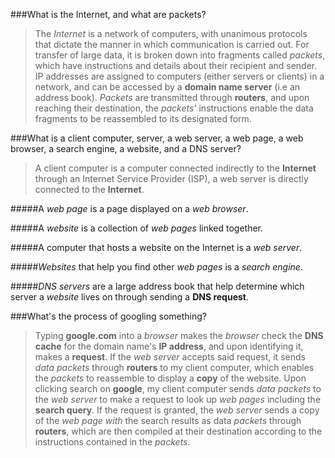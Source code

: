 ###What is the Internet, and what are packets?
>The _Internet_ is a network of computers,  with unanimous protocols that dictate the manner in which communication is carried out. For transfer of large data, it is broken down into fragments called _packets_, which have instructions and details about their recipient and sender. IP addresses are assigned to computers (either servers or clients) in a network, and can be accessed by a **domain name server** (i.e an address book). _Packets_ are transmitted through **routers**, and upon reaching their destination, the _packets'_ instructions enable the data fragments to be reassembled to its designated form.

###What is a client computer, server, a web server, a web page, a web browser, a search engine, a website, and a DNS server?

>A client computer is a computer connected indirectly to the **Internet** through an Internet Service Provider (ISP), a web server is directly connected to the **Internet**.

#####A _web page_ is a page displayed on a _web browser_.

#####A _website_ is a collection of _web pages_ linked together.

#####A computer that hosts a website on the Internet is a _web server_.

#####_Websites_ that help you find other _web pages_ is a _search engine_.

#####_DNS servers_ are a large address book that help determine which server a _website_ lives on through sending a **DNS request**.

###What's the process of googling something?
>Typing **google.com** into a _browser_ makes the _browser_ check the **DNS cache** for the domain name's **IP address**, and upon identifying it, makes a **request**. If the _web server_ accepts said request, it sends _data packets_ through **routers** to my client computer, which enables the _packets_ to reassemble to display a **copy** of the website. Upon clicking search on **google**, my client computer sends _data packets_ to the _web server_ to make a request to look up _web pages_ including the **search query**. If the request is granted, the _web server_ sends a copy of the _web page with_ the search results as data _packets_ through **routers**, which are then compiled at their destination according to the instructions contained in the _packets_.
